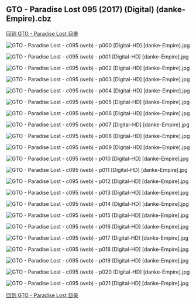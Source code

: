 ## GTO - Paradise Lost 095 (2017) (Digital) (danke-Empire).cbz


[回到 GTO - Paradise Lost 目录](https://github.com/alicewish/markdown/blob/master/series/GTO-Paradise-Lost.md)


![GTO - Paradise Lost - c095 (web) - p000 [Digital-HD] [danke-Empire].jpg](https://wx1.sinaimg.cn/large/6a9fdecagy1focoih8rh3j21j82cwto6.jpg)

![GTO - Paradise Lost - c095 (web) - p001 [Digital-HD] [danke-Empire].jpg](https://wx1.sinaimg.cn/large/6a9fdecagy1focoinhjc5j21kl2cwnpd.jpg)

![GTO - Paradise Lost - c095 (web) - p002 [Digital-HD] [danke-Empire].jpg](https://wx1.sinaimg.cn/large/6a9fdecagy1focoiu8q6zj21kl2cwnpd.jpg)

![GTO - Paradise Lost - c095 (web) - p003 [Digital-HD] [danke-Empire].jpg](https://wx1.sinaimg.cn/large/6a9fdecagy1focoj1pfdij21kl2cwnpd.jpg)

![GTO - Paradise Lost - c095 (web) - p004 [Digital-HD] [danke-Empire].jpg](https://wx1.sinaimg.cn/large/6a9fdecagy1focoj8updlj21kl2cwu0x.jpg)

![GTO - Paradise Lost - c095 (web) - p005 [Digital-HD] [danke-Empire].jpg](https://wx1.sinaimg.cn/large/6a9fdecagy1focojfx9a3j21kl2cwqv5.jpg)

![GTO - Paradise Lost - c095 (web) - p006 [Digital-HD] [danke-Empire].jpg](https://wx1.sinaimg.cn/large/6a9fdecagy1focojngs64j21kl2cwqv5.jpg)

![GTO - Paradise Lost - c095 (web) - p007 [Digital-HD] [danke-Empire].jpg](https://wx1.sinaimg.cn/large/6a9fdecagy1focojui8rzj21kl2cwx6p.jpg)

![GTO - Paradise Lost - c095 (web) - p008 [Digital-HD] [danke-Empire].jpg](https://wx1.sinaimg.cn/large/6a9fdecagy1focok162lyj21kl2cwu0x.jpg)

![GTO - Paradise Lost - c095 (web) - p009 [Digital-HD] [danke-Empire].jpg](https://wx1.sinaimg.cn/large/6a9fdecagy1focok8bll0j21kl2cwe81.jpg)

![GTO - Paradise Lost - c095 (web) - p010 [Digital-HD] [danke-Empire].jpg](https://wx1.sinaimg.cn/large/6a9fdecagy1focokepcw8j21kl2cwhdt.jpg)

![GTO - Paradise Lost - c095 (web) - p011 [Digital-HD] [danke-Empire].jpg](https://wx1.sinaimg.cn/large/6a9fdecagy1focokld9dwj21kl2cwkjl.jpg)

![GTO - Paradise Lost - c095 (web) - p012 [Digital-HD] [danke-Empire].jpg](https://wx1.sinaimg.cn/large/6a9fdecagy1focokrbao1j21kl2cwhdt.jpg)

![GTO - Paradise Lost - c095 (web) - p013 [Digital-HD] [danke-Empire].jpg](https://wx1.sinaimg.cn/large/6a9fdecagy1focokyjw25j21kl2cwu0x.jpg)

![GTO - Paradise Lost - c095 (web) - p014 [Digital-HD] [danke-Empire].jpg](https://wx1.sinaimg.cn/large/6a9fdecagy1focol44efdj21kl2cwhdt.jpg)

![GTO - Paradise Lost - c095 (web) - p015 [Digital-HD] [danke-Empire].jpg](https://wx1.sinaimg.cn/large/6a9fdecagy1focolb0svgj21kl2cwe81.jpg)

![GTO - Paradise Lost - c095 (web) - p016 [Digital-HD] [danke-Empire].jpg](https://wx1.sinaimg.cn/large/6a9fdecagy1focolhcvcaj21kl2cwhdt.jpg)

![GTO - Paradise Lost - c095 (web) - p017 [Digital-HD] [danke-Empire].jpg](https://wx1.sinaimg.cn/large/6a9fdecagy1focolound1j21kl2cwx6p.jpg)

![GTO - Paradise Lost - c095 (web) - p018 [Digital-HD] [danke-Empire].jpg](https://wx1.sinaimg.cn/large/6a9fdecagy1focolvyafxj21kl2cwu0x.jpg)

![GTO - Paradise Lost - c095 (web) - p019 [Digital-HD] [danke-Empire].jpg](https://wx1.sinaimg.cn/large/6a9fdecagy1focom1lfxkj21kl2cwqv5.jpg)

![GTO - Paradise Lost - c095 (web) - p020 [Digital-HD] [danke-Empire].jpg](https://wx1.sinaimg.cn/large/6a9fdecagy1focom90otzj21kl2cwu0x.jpg)

![GTO - Paradise Lost - c095 (web) - p021 [Digital-HD] [danke-Empire].jpg](https://wx1.sinaimg.cn/large/6a9fdecagy1focomhqh7zj21kl2cw4qq.jpg)

[回到 GTO - Paradise Lost 目录](https://github.com/alicewish/markdown/blob/master/series/GTO-Paradise-Lost.md)

